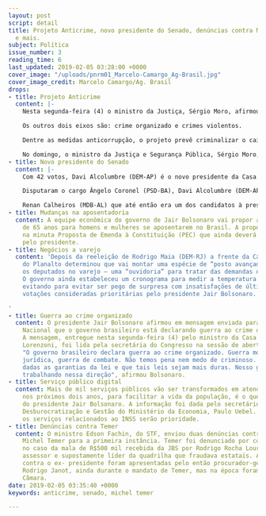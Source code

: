 ```yaml
---
layout: post
script: detail
title: Projeto Anticrime, novo presidente do Senado, denúncias contra Michel Temer
  e mais.
subject: Política
issue_number: 3
reading_time: 6
last_updated: 2019-02-05 03:28:00 +0000
cover_image: "/uploads/pnrm01_Marcelo-Camargo_Ag-Brasil.jpg"
cover_image_credit: Marcelo Camargo/Ag. Brasil
drops:
- title: Projeto Anticrime
  content: |-
    Nesta segunda-feira (4) o ministro da Justiça, Sérgio Moro, afirmou que o combate à corrupção é uma das três principais frentes do pacote anticrime.

    Os outros dois eixos são: crime organizado e crimes violentos.

    Dentre as medidas anticorrupção, o projeto prevê criminalizar o caixa 2; regime fechado para condenados por corrupção passiva, corrupção ativa e peculato e determinar prisão após condenação em 2a instância.

    No domingo, o ministro da Justiça e Segurança Pública, Sérgio Moro, afirmou que as medidas são “bastante objetivas” e “fáceis de serem aplicadas”.
- title: Novo presidente do Senado
  content: |-
    Com 42 votos, Davi Alcolumbre (DEM-AP) é o novo presidente da Casa. A votação que deveria ter sido na sexta-feira e foi adiada para o sábado teve muito tumulto e bate- boca entre os senadores. Um dos motivos foi a volta do voto secreto determinado pelo ministro Dias Toffoli, do STF indignando alguns parlamentares que continuaram declarando em voz alta suas escolhas.

    Disputaram o cargo Ângelo Coronel (PSD-BA), Davi Alcolumbre (DEM-AP), Fernando Collor (Pros-AL), Esperidião Amin (PP-SC) e Reguffe (sem partido-DF).

    Renan Calheiros (MDB-AL) que até então era um dos candidatos à presidência do Senado se retirou da disputa após erro na contagem das cédulas na urna e chamou o processo de “deslegitimado”.
- title: Mudanças na aposentadoria
  content: A equipe econômica do governo de Jair Bolsonaro vai propor a idade mínima
    de 65 anos para homens e mulheres se aposentarem no Brasil. A proposta foi apresentada
    na minuta Proposta de Emenda à Constituição (PEC) que ainda deverá ser aprovada
    pelo presidente.
- title: Negócios a varejo
  content: 'Depois da reeleição de Rodrigo Maia (DEM-RJ) a frente da Câmara, o Palácio
    do Planalto determinou que vai montar uma espécie de “posto avançado” para atender
    os deputados no varejo – uma “ouvidoria” para tratar das demandas quase que individualmente.
    O governo ainda estabeleceu um cronograma para medir a temperatura do Congresso
    evitando para evitar ser pego de surpresa com insatisfações de última hora em
    votações consideradas prioritárias pelo presidente Jair Bolsonaro.

'
- title: Guerra ao crime organizado
  content: O presidente Jair Bolsonaro afirmou em mensagem enviada para o Congresso
    Nacional que o governo brasileiro está declarando guerra ao crime organizado.
    A mensagem, entregue nesta segunda-feira (4) pelo ministro da Casa Civil, Onyx
    Lorenzoni, foi lida pela secretária do Congresso na sessão de abertura do legislativo.
    "O governo brasileiro declara guerra ao crime organizado. Guerra moral, guerra
    jurídica, guerra de combate. Não temos pena nem medo de criminoso. A eles sejam
    dadas as garantias da lei e que tais leis sejam mais duras. Nosso governo já está
    trabalhando nessa direção", afirmou Bolsonaro.
- title: Serviço público digital
  content: Mais de mil serviços públicos vão ser transformados em atendimento digital,
    nos próximos dois anos, para facilitar a vida da população, é o que afirma o governo
    do presidente Jair Bolsonaro. A informação foi dada pelo secretário especial de
    Desburocratização e Gestão do Ministério da Economia, Paulo Uebel. Segundo ele,
    os serviços relacionados ao INSS serão prioridade.
- title: Denúncias contra Temer
  content: O ministro Edson Fachin, do STF, enviou duas denúncias contra o ex-presidente
    Michel Temer para a primeira instância. Temer foi denunciado por corrupção passiva
    no caso da mala de R$500 mil recebida da JBS por Rodrigo Rocha Loures, seu ex
    assessor e supostamente líder da quadrilha que fraudava estatais. As denúncias
    contra o ex- presidente foram apresentadas pelo então procurador-geral da República,
    Rodrigo Janot, ainda durante o mandato de Temer, mas na época foram barradas pela
    Câmara.
date: 2019-02-05 03:35:40 +0000
keywords: anticrime, senado, michel temer

---
```

